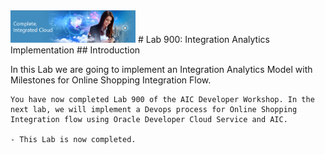 <img class="float-right" src="images/j2c-logo.png" width="200">
# Lab 900: Integration Analytics Implementation 
## Introduction

In this Lab we are going to implement an Integration Analytics Model with Milestones for Online Shopping Integration Flow.

```
You have now completed Lab 900 of the AIC Developer Workshop. In the next lab, we will implement a Devops process for Online Shopping Integration flow using Oracle Developer Cloud Service and AIC.

- This Lab is now completed.

